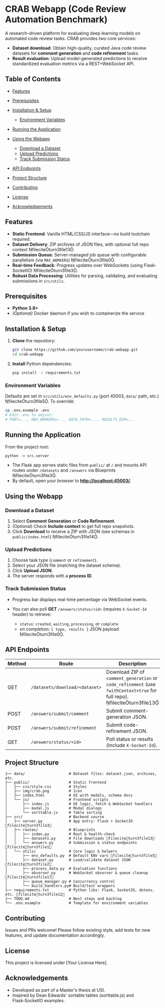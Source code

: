 # CRAB Webapp (Code Review Automation Benchmark)

A research-driven platform for evaluating deep learning models on automated code review tasks. CRAB provides two core services:

- **Dataset download**: Obtain high-quality, curated Java code review datasets for **comment
  generation** and **code refinement** tasks.
- **Result evaluation**: Upload model-generated predictions to receive standardized evaluation
  metrics via a REST+WebSocket API.

## Table of Contents

- [Features](#features)

- [Prerequisites](#prerequisites)

- [Installation & Setup](#installation--setup)

  - [Environment Variables](#environment-variables)

- [Running the Application](#running-the-application)

- [Using the Webapp](#using-the-webapp)

  - [Download a Dataset](#download-a-dataset)
  - [Upload Predictions](#upload-predictions)
  - [Track Submission Status](#track-submission-status)

- [API Endpoints](#api-endpoints)

- [Project Structure](#project-structure)

- [Contributing](#contributing)

- [License](#license)

- [Acknowledgements](#acknowledgements)

## Features

- **Static Frontend**: Vanilla HTML/CSS/JS interface—no build toolchain required.
- **Dataset Delivery**: ZIP archives of JSON files, with optional full repo context fileciteturn3file13.
- **Submission Queue**: Server-managed job queue with configurable parallelism (via `MAX_WORKERS`) fileciteturn3file0.
- **Real‑time Feedback**: Progress updates over WebSockets (using Flask-SocketIO) fileciteturn3file3.
- **Robust Data Processing**: Utilities for parsing, validating, and evaluating submissions in `src/utils`.

## Prerequisites

- **Python 3.8+**
- *(Optional)* Docker daemon if you wish to containerize the service

## Installation & Setup

1. **Clone** the repository:

   ```bash
   git clone https://github.com/yourusername/crab-webapp.git
   cd crab-webapp
   ```

1. **Install** Python dependencies:

   ```bash
   pip install -r requirements.txt
   ```

### Environment Variables

Defaults are set in `src/utils/env_defaults.py` (port 45003, `data/` path, etc.) fileciteturn3file5. To override:

```bash
cp .env.example .env
# Edit .env to adjust:
# PORT=..., MAX_WORKERS=..., DATA_PATH=..., RESULTS_DIR=...
```

## Running the Application

From the project root:

```bash
python -m src.server
```

- The Flask app serves static files from `public/` at `/` and mounts API routes under `/datasets` and `/answers` via Blueprints fileciteturn3file3.
- By default, open your browser to **[http://localhost:45003/](http://localhost:45003/)**.

## Using the Webapp

### Download a Dataset

1. Select **Comment Generation** or **Code Refinement**.
1. (Optional) Check **Include context** to get full repo snapshots.
1. Click **Download** to receive a ZIP with JSON (see schemas in `public/index.html`) fileciteturn3file14.

### Upload Predictions

1. Choose task type (`comment` or `refinement`).
1. Select your JSON file (matching the dataset schema).
1. Click **Upload JSON**.
1. The server responds with a **process ID**.

### Track Submission Status

- Progress bar displays real-time percentage via WebSocket events.

- You can also poll **GET** `/answers/status/<id>` (requires `X-Socket-Id` header) to retrieve:

  - `status`: `created`, `waiting`, `processing`, or `complete`
  - on completion: `{ type, results }` JSON payload fileciteturn3file0.

## API Endpoints

| Method | Route | Description |
| ------ | ------------------------------ | ------------------------------------------------------------------------------------------------------------------------- |
| GET | `/datasets/download/<dataset>` | Download ZIP of `comment_generation` or `code_refinement` (use `?withContext=true` for full repo). fileciteturn3file13 |
| POST | `/answers/submit/comment` | Submit comment-generation JSON. |
| POST | `/answers/submit/refinement` | Submit code-refinement JSON. |
| GET | `/answers/status/<id>` | Poll status or results (include `X-Socket-Id`). |

## Project Structure

```
├── data/                    # Dataset files: dataset.json, archives, etc.
├── public/                  # Static frontend
│   ├── css/style.css        # Styles
│   ├── img/crab.png         # Icon
│   ├── index.html           # UI with modals, schema docs
│   └── js/                  # Frontend scripts
│       ├── index.js         # UI logic, fetch & WebSocket handlers
│       ├── modal.js         # Modal dialogs
│       └── sorttable.js     # Table sorting
├── src/                     # Backend source
│   ├── server.py            # App entry: Flask + SocketIO fileciteturn3file3
│   ├── routes/              # Blueprints
│   │   ├── index.py         # Root & health-check
│   │   ├── datasets.py      # File downloads fileciteturn3file13
│   │   └── answers.py       # Submission & status endpoints fileciteturn3file1
│   └── utils/               # Core logic & helpers
│       ├── env_defaults.py  # Default ENV vars fileciteturn3file5
│       ├── dataset.py       # Load/validate dataset JSON fileciteturn3file2
│       ├── process_data.py  # Evaluation functions
│       ├── observer.py      # WebSocket observer & queue cleanup fileciteturn3file17
│       ├── queue_manager.py # Concurrency control
│       └── build_handlers.py# Build/test wrappers
├── requirements.txt         # Python libs: Flask, SocketIO, dotenv, etc. fileciteturn3file12
├── TODO.md                  # Next steps and backlog
└── .env.example             # Template for environment variables
```

## Contributing

Issues and PRs welcome! Please follow existing style, add tests for new features, and update documentation accordingly.

## License

This project is licensed under [Your License Here].

## Acknowledgements

- Developed as part of a Master's thesis at USI.
- Inspired by Dean Edwards' sortable tables (sorttable.js) and Flask‑SocketIO examples.
